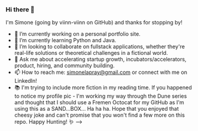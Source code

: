 ### Hi there 👋

I'm Simone (going by viinn-viinn on GitHub) and thanks for stopping by! 

- 🔭 I’m currently working on a personal portfolio site. 
- 🌱 I’m currently learning Python and Java. 
- 👯 I’m looking to collaborate on fullstack applications, whether they're real-life solutions or theoretical challenges in a fictional world. 
- 💬 Ask me about accelerating startup growth, incubators/accelerators, product, hiring, and community building.
- 📫 How to reach me: simonelapray@gmail.com or connect with me on LinkedIn!
- 📚 I'm trying to include more fiction in my reading time. If you happened to notice my profile pic - I'm working my way through the Dune series and thought that I should use a Fremen Octocat for my GitHub as I'm using this as a SAND...BOX... Ha ha ha. Hope that you enjoyed that cheesy joke and can't promise that you won't find a few more on this repo. Happy Hunting! 🪱
-->
